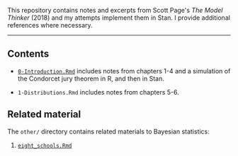 

This repository contains notes and excerpts from Scott Page's *The Model Thinker* (2018) and my attempts implement them in Stan. I provide additional references where necessary.

****

## Contents

- [`0-Introduction.Rmd`](https://acastroaraujo.github.io/ModelThinker/0-Introduction.html) includes notes from chapters 1-4 and a simulation of the Condorcet jury theorem in R, and then in Stan.

- `1-Distributions.Rmd` includes notes from chapters 5-6.


## Related material

The `other/` directory contains related materials to Bayesian statistics:

1. [`eight_schools.Rmd`](https://acastroaraujo.github.io/ModelThinker/other/eight_schools.html)

